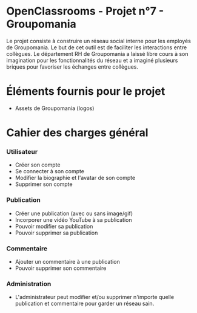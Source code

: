 # OpenClassrooms - Projet n°7 - Groupomania

Le projet consiste à construire un réseau social interne pour les employés de Groupomania. Le but de cet outil est de faciliter les interactions entre collègues. Le département RH de Groupomania a laissé libre cours à son imagination pour les fonctionnalités du réseau et a imaginé plusieurs briques pour favoriser les échanges entre collègues.

# Éléments fournis pour le projet

- Assets de Groupomania (logos)

# Cahier des charges général

### Utilisateur

- Créer son compte
- Se connecter à son compte
- Modifier la biographie et l'avatar de son compte
- Supprimer son compte

### Publication

- Créer une publication (avec ou sans image/gif)
- Incorporer une vidéo YouTube à sa publication
- Pouvoir modifier sa publication
- Pouvoir supprimer sa publication

### Commentaire

- Ajouter un commentaire à une publication
- Pouvoir supprimer son commentaire

### Administration

- L'administrateur peut modifier et/ou supprimer n'importe quelle publication et commentaire pour garder un réseau sain.
